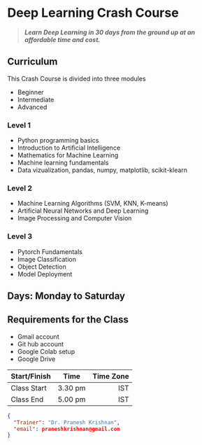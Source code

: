 # Deep Learning Crash Course

> ***Learn Deep Learning in 30 days from the ground up at an affordable time and cost.***

## Curriculum

This Crash Course is divided into three modules
 - Beginner
 - Intermediate
 - Advanced

### Level 1
- Python programming basics
- Introduction to Artificial Intelligence
- Mathematics for Machine Learning
- Machine learning fundamentals
- Data vizualization, pandas, numpy, matplotlib, scikit-klearn

### Level 2
- Machine Learning Algorithms (SVM, KNN, K-means)
- Artificial Neural Networks and Deep Learning
- Image Processing and Computer Vision

### Level 3
- Pytorch Fundamentals
- Image Classification
- Object Detection
- Model Deployment


## Days: Monday to Saturday

## Requirements for the Class

- Gmail account
- Git hub account
- Google Colab setup
- Google Drive

| Start/Finish| Time        | Time Zone     |
| :---        |    :----:   |          ---: |
| Class Start | 3.30 pm     | IST           |
| Class End   | 5.00 pm     | IST           |


```json
{
  "Trainer": "Dr. Pranesh Krishnan",  
  "email": praneshkrishnan@gmail.com
}
```



